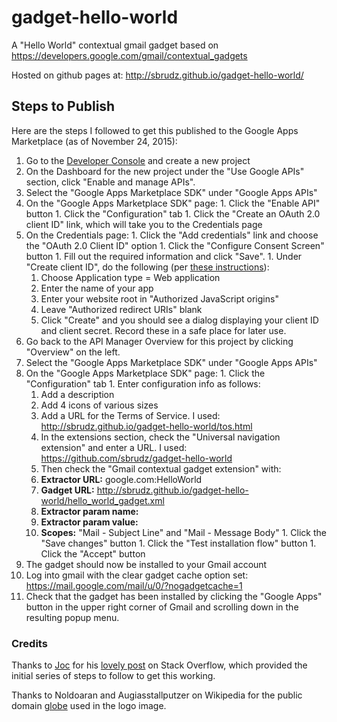 # gadget-hello-world
A "Hello World" contextual gmail gadget based on https://developers.google.com/gmail/contextual_gadgets

Hosted on github pages at: http://sbrudz.github.io/gadget-hello-world/

## Steps to Publish

Here are the steps I followed to get this published to the Google Apps Marketplace (as of November 24, 2015):
  1. Go to the [Developer Console](https://console.developers.google.com/) and create a new project
  1. On the Dashboard for the new project under the "Use Google APIs" section, click "Enable and manage APIs".
  1. Select the "Google Apps Marketplace SDK" under "Google Apps APIs"
  1. On the "Google Apps Marketplace SDK" page:
    1. Click the "Enable API" button
    1. Click the "Configuration" tab
    1. Click the "Create an OAuth 2.0 client ID" link, which will take you to the Credentials page
  1. On the Credentials page:
    1. Click the "Add credentials" link and choose the "OAuth 2.0 Client ID" option
    1. Click the "Configure Consent Screen" button
    1. Fill out the required information and click "Save".
    1. Under "Create client ID", do the following (per [these instructions](https://developers.google.com/api-client-library/javascript/start/start-js)):
      1. Choose Application type = Web application
      1. Enter the name of your app
      1. Enter your website root in "Authorized JavaScript origins"
      1. Leave "Authorized redirect URIs" blank
      1. Click "Create" and you should see a dialog displaying your client ID and client secret.  Record these in a safe place for later use.
  1. Go back to the API Manager Overview for this project by clicking "Overview" on the left.
  1. Select the "Google Apps Marketplace SDK" under "Google Apps APIs"
  1. On the "Google Apps Marketplace SDK" page:
    1. Click the "Configuration" tab
    1. Enter configuration info as follows:
      1. Add a description
      1. Add 4 icons of various sizes
      1. Add a URL for the Terms of Service.  I used: http://sbrudz.github.io/gadget-hello-world/tos.html
      1. In the extensions section, check the "Universal navigation extension" and enter a URL.  I used: https://github.com/sbrudz/gadget-hello-world
      1. Then check the "Gmail contextual gadget extension" with:
        1. **Extractor URL:** google.com:HelloWorld
        1. **Gadget URL:** http://sbrudz.github.io/gadget-hello-world/hello_world_gadget.xml
        1. **Extractor param name:** <leave blank>
        1. **Extractor param value:** <leave blank>
        1. **Scopes:** "Mail - Subject Line" and "Mail - Message Body"
    1. Click the "Save changes" button
    1. Click the "Test installation flow" button
    1. Click the "Accept" button
  1. The gadget should now be installed to your Gmail account
  1. Log into gmail with the clear gadget cache option set: https://mail.google.com/mail/u/0/?nogadgetcache=1
  1. Check that the gadget has been installed by clicking the "Google Apps" button in the upper right corner of Gmail and scrolling down in the resulting popup menu.


### Credits

Thanks to [Joc](http://stackoverflow.com/users/4265687/joc) for his [lovely post](http://stackoverflow.com/questions/29926796/gmail-contextual-gadget) on Stack Overflow, which provided the initial series of steps to follow to get this working.

Thanks to Noldoaran and Augiasstallputzer on Wikipedia for the public domain [globe](https://en.wikipedia.org/wiki/User:GorillaHunter/Sandbox#/media/File:Globe.png) used in the logo image.
